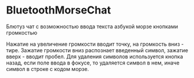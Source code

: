 # BluetoothMorseChat
Блютуз чат с возможностью ввода текста азбукой морзе кнопками громкостью


Нажатие на увеличение громкости вводит точку, на громкость вниз - тире.
Зажатие  громкости вниз распознает введенный символ, зажатие вверх - вводит пробел.
Для удаления символов используется кнопка назад, если поле ввода в фокусе, то удаляется символ в нем, иначе символ в строке с кодом морзе.
